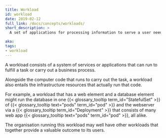 ```yaml
---
title: Workload
id: workload
date: 2019-02-12
full_link: /docs/concepts/workloads/
short_description: >
  A set of applications for processing information to serve a user need.

aka:
tags:
- workload
---
```

A workload consists of a system of services or applications that can run to fulfill a
task or carry out a business process.

<!--more-->

Alongside the computer code that runs to carry out the task, a workload also entails
the infrastructure resources that actually run that code.

For example, a workload that has a web element and a database element might run the
database in one {{< glossary_tooltip term_id="StatefulSet" >}} of
{{< glossary_tooltip text="pods" term_id="pod" >}} and the webserver via
a {{< glossary_tooltip term_id="Deployment" >}} that consists of many web app
{{< glossary_tooltip text="pods" term_id="pod" >}}, all alike.

The organisation running this workload may well have other workloads that together
provide a valuable outcome to its users.
